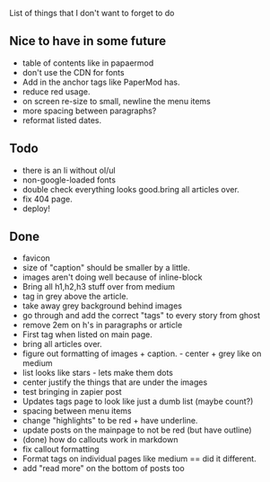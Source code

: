 List of things that I don't want to forget to do

## Nice to have in some future

- table of contents like in papaermod
- don't use the CDN for fonts
- Add in the anchor tags like PaperMod has.
- reduce red usage.
- on screen re-size to small, newline the menu items
- more spacing between paragraphs?
- reformat listed dates.

## Todo

- there is an li without ol/ul
- non-google-loaded fonts
- double check everything looks good.bring all articles over.
- fix 404 page.
- deploy!

## Done

- favicon
- size of "caption" should be smaller by a little.
- images aren't doing well because of inline-block
- Bring all h1,h2,h3 stuff over from medium
- tag in grey above the article.
- take away grey background behind images
- go through and add the correct "tags" to every story from ghost
- remove 2em on h's in paragraphs or article
- First tag when listed on main page.
- bring all articles over.
- figure out formatting of images + caption. - center + grey like on medium
- list looks like stars - lets make them dots
- center justify the things that are under the images
- test bringing in zapier post
- Updates tags page to look like just a dumb list (maybe count?)
- spacing between menu items
- change "highlights" to be red + have underline.
- update posts on the mainpage to not be red (but have outline)
- (done) how do callouts work in markdown
- fix callout formatting
- Format tags on individual pages like medium == did it different.
- add "read more" on the bottom of posts too
